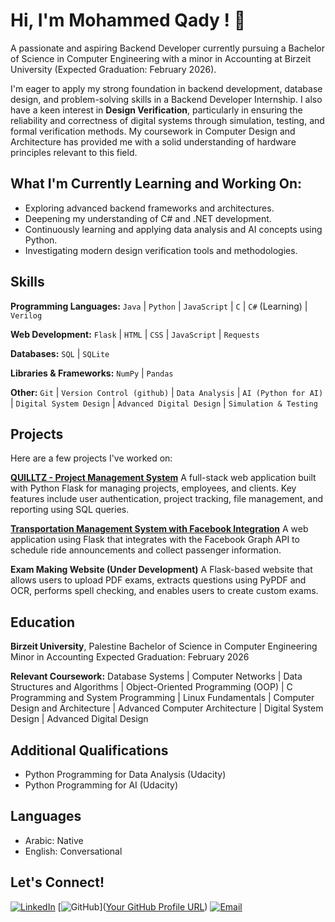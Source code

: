 # Hi, I'm Mohammed Qady ! 👋

A passionate and aspiring Backend Developer currently pursuing a Bachelor of Science in Computer Engineering with a minor in Accounting at Birzeit University (Expected Graduation: February 2026).

I'm eager to apply my strong foundation in backend development, database design, and problem-solving skills in a Backend Developer Internship. I also have a keen interest in **Design Verification**, particularly in ensuring the reliability and correctness of digital systems through simulation, testing, and formal verification methods. My coursework in Computer Design and Architecture has provided me with a solid understanding of hardware principles relevant to this field.

## What I'm Currently Learning and Working On:

* Exploring advanced backend frameworks and architectures.
* Deepening my understanding of C# and .NET development.
* Continuously learning and applying data analysis and AI concepts using Python.
* Investigating modern design verification tools and methodologies.

## Skills

**Programming Languages:**
`Java` | `Python` | `JavaScript` | `C` | `C#` (Learning) | `Verilog`

**Web Development:**
`Flask` | `HTML` | `CSS` | `JavaScript` | `Requests`

**Databases:**
`SQL` | `SQLite`

**Libraries & Frameworks:**
`NumPy` | `Pandas`

**Other:**
`Git` | `Version Control (github)` | `Data Analysis` | `AI (Python for AI)` | `Digital System Design` | `Advanced Digital Design` | `Simulation & Testing`

## Projects

Here are a few projects I've worked on:

**[QUILLTZ - Project Management System](https://github.com/MOQ2/QuillTZ)**
A full-stack web application built with Python Flask for managing projects, employees, and clients. Key features include user authentication, project tracking, file management, and reporting using SQL queries.

**[Transportation Management System with Facebook Integration](https://github.com/MOQ2/Transportation-system-integrated-with-facebook-page)**
A web application using Flask that integrates with the Facebook Graph API to schedule ride announcements and collect passenger information.

**Exam Making Website (Under Development)**
A Flask-based website that allows users to upload PDF exams, extracts questions using PyPDF and OCR, performs spell checking, and enables users to create custom exams.

## Education

**Birzeit University**, Palestine
Bachelor of Science in Computer Engineering
Minor in Accounting
Expected Graduation: February 2026

**Relevant Coursework:**
Database Systems | Computer Networks | Data Structures and Algorithms | Object-Oriented Programming (OOP) | C Programming and System Programming | Linux Fundamentals | Computer Design and Architecture | Advanced Computer Architecture | Digital System Design | Advanced Digital Design

## Additional Qualifications

* Python Programming for Data Analysis (Udacity)
* Python Programming for AI (Udacity)

## Languages

* Arabic: Native
* English: Conversational

## Let's Connect!

[![LinkedIn](https://img.shields.io/badge/-LinkedIn-%230077B5?style=for-the-badge&logo=linkedin&logoColor=white)](www.linkedin.com/in/mohammed-o-qady)
[![GitHub](https://img.shields.io/badge/-GitHub-%23242929?style=for-the-badge&logo=github&logoColor=white)]([Your GitHub Profile URL](https://github.com/MOQ2))
[![Email](https://img.shields.io/badge/-Email-%23EA4335?style=for-the-badge&logo=gmail&logoColor=white)](mohammedoqady@gmail.com)
